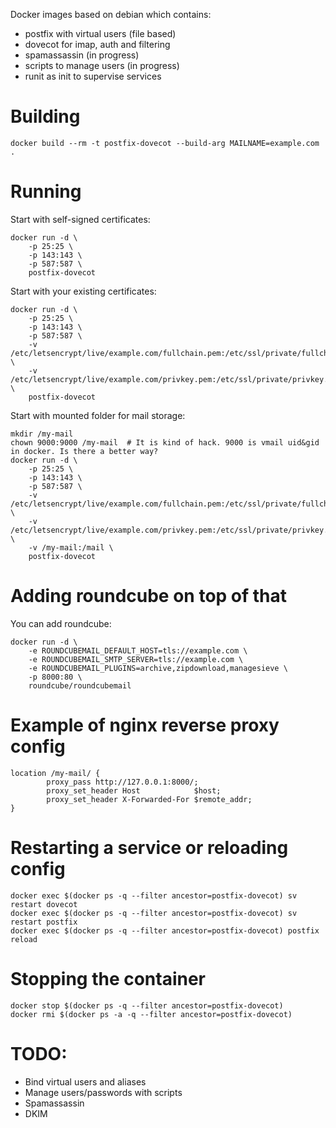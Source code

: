 Docker images based on debian which contains:
* postfix with virtual users (file based)
* dovecot for imap, auth and filtering
* spamassassin (in progress)
* scripts to manage users (in progress)
* runit as init to supervise services

# Building
```
docker build --rm -t postfix-dovecot --build-arg MAILNAME=example.com .
```

# Running
Start with self-signed certificates:
```
docker run -d \
    -p 25:25 \
    -p 143:143 \
    -p 587:587 \
    postfix-dovecot
```

Start with your existing certificates:
```
docker run -d \
    -p 25:25 \
    -p 143:143 \
    -p 587:587 \
    -v /etc/letsencrypt/live/example.com/fullchain.pem:/etc/ssl/private/fullchain.pem:ro \
    -v /etc/letsencrypt/live/example.com/privkey.pem:/etc/ssl/private/privkey.pem:ro \
    postfix-dovecot
```

Start with mounted folder for mail storage:
```
mkdir /my-mail
chown 9000:9000 /my-mail  # It is kind of hack. 9000 is vmail uid&gid in docker. Is there a better way?
docker run -d \
    -p 25:25 \
    -p 143:143 \
    -p 587:587 \
    -v /etc/letsencrypt/live/example.com/fullchain.pem:/etc/ssl/private/fullchain.pem:ro \
    -v /etc/letsencrypt/live/example.com/privkey.pem:/etc/ssl/private/privkey.pem:ro \
    -v /my-mail:/mail \
    postfix-dovecot
```

# Adding roundcube on top of that
You can add roundcube:
```
docker run -d \
    -e ROUNDCUBEMAIL_DEFAULT_HOST=tls://example.com \
    -e ROUNDCUBEMAIL_SMTP_SERVER=tls://example.com \
    -e ROUNDCUBEMAIL_PLUGINS=archive,zipdownload,managesieve \
    -p 8000:80 \
    roundcube/roundcubemail
```

# Example of nginx reverse proxy config
```
location /my-mail/ {
        proxy_pass http://127.0.0.1:8000/;
        proxy_set_header Host            $host;
        proxy_set_header X-Forwarded-For $remote_addr;
}
```

# Restarting a service or reloading config
```
docker exec $(docker ps -q --filter ancestor=postfix-dovecot) sv restart dovecot
docker exec $(docker ps -q --filter ancestor=postfix-dovecot) sv restart postfix
docker exec $(docker ps -q --filter ancestor=postfix-dovecot) postfix reload
```

# Stopping the container
```
docker stop $(docker ps -q --filter ancestor=postfix-dovecot)
docker rmi $(docker ps -a -q --filter ancestor=postfix-dovecot)
```

# TODO:
* Bind virtual users and aliases
* Manage users/passwords with scripts
* Spamassassin
* DKIM
